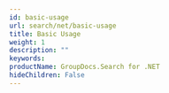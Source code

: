 ```yaml
---
id: basic-usage
url: search/net/basic-usage
title: Basic Usage
weight: 1
description: ""
keywords: 
productName: GroupDocs.Search for .NET
hideChildren: False
---
```

